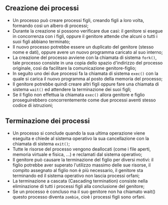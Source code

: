 ## Creazione dei processi
- Un processo può creare processi figli, creando figli a loro volta, formando così un albero di processi;
- Durante la creazione si possono verificare due casi: il genitore si esegue in concorrenza con i figli, oppure il genitore attende che alcuni o tutti i suoi figli abbiano terminato;
- Il nuovo processo potrebbe essere un duplicato del genitore (stesso nome e dati), oppure avere un nuovo programma caricato al suo interno;
- La creazione del processo avviene con la chiamata di sistema `fork()`, tale processo consiste in una copia dello spazio d'indirizzo del processo originale, così da facilitare la comunicazione genitore-figlio;
- In seguito uno dei due processi fa la chiamata di sistema `exec()` con la quale si carica il nuovo programma al posto della memoria del processo;
- Il genitore potrebbe quindi creare altri figli oppure fare una chiamata di sistema `wait()` ed attendere la terminazione dei suoi figli;
- Se il figlio non effettua la chiamata `exec()` allora genitore e figlio proseguirebbero concorrentemente come due processi aventi stesso codice di istruzioni;

## Terminazione dei processi
- Un processo si conclude quando la sua ultima operazione viene eseguita e chiede al sistema operativo la sua cancellazione con la chiamata di sistema `exit()`;
- Tutte le risorse del processo vengono deallocati (come i file aperti, memoria virtuale e fisica, ...) e reclamati dal sistema operativo;
- Il genitore può causare la terminazione del figlio per diversi motivi: il figlio potrebbe aver superato l'utilizzo massimo delle sue risorse, il compito assegnato al figlio non è più necessario, il genitore sta terminando ed il sistema operativo non lascia processi orfani;
- La terminazione a cascata (Cascading termination) consiste nella eliminazione di tutti i processi figli alla conclusione del genitore;
- Se un processo è concluso ma il suo genitore non ha chiamato wait() questo processo diventa `zombie`, cioè i processi figli sono orfani.
